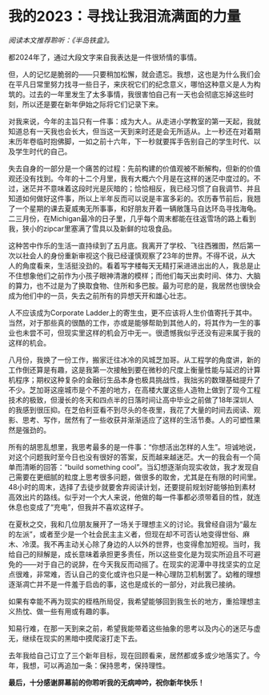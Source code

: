 # 我的2023：寻找让我泪流满面的力量

*阅读本文推荐聆听：《半岛铁盒》。*

都2024年了，通过大段文字来自我表达是一件很矫情的事情。

但，人的记忆是脆弱的——只要稍加松懈，就会遗忘。我想，这也是为什么我们会在平凡日常里努力找寻一些日子，来庆祝它们的纪念意义，哪怕这种意义是人为构筑的。过去的一年里发生了太多事情，我很害怕自己有一天也会彻底忘掉这些时刻，所以还是要在新年伊始之际将它们记录下来。

对我来说，今年的主旨只有一件事：成为大人。从走进小学教室的第一天起，我就知道总有一天我也会长大，但当这一天到来时还是会无所适从。上一秒还在对着期末历年卷临时抱佛脚，一如之前十六年，下一秒就要挥手告别自己的学生时代、以及学生时代的自己。

失去自身的一部分是一个痛苦的过程：先前构建的价值观被不断解构，但新的价值观还没有找到。今年的十二个月里，我有大概六个月是在这样的迷茫中度过的。不过，迷茫并不意味着这段时光是灰暗的；恰恰相反，我已经习惯了自我调节、并且知道如何做好这件事，所以上半年反而可以说是丰富多彩的。农历春节前后，我翘了一个星期的课去夏威夷无所事事，和好朋友开着一辆敞篷马自达环岛寻找海龟。二三月份，在Michigan最冷的日子里，几乎每个周末都能在往返雪场的路上看到我，狭小的zipcar里塞满了雪具以及新鲜的垃圾食品。

这种苦中作乐的生活一直持续到了五月底。我离开了学校、飞往西雅图，然后第一次以社会人的身份重新审视这个我已经谨慎观察了23年的世界。不得不说，从大人的角度看来，生活挺没劲的。看着写字楼每天无精打采进进出出的人，我总是止不住想象他们之前作为小孩子眼神清澈的模样；而他们每天出卖时间、体力、大脑的算力，也不过是为了换取食物、住所和多巴胺。最为可悲的是，我居然也很快会成为他们中的一员，失去之前所有的异想天开和雄心壮志。

人不应该成为Corporate Ladder上的寄生虫，更不应该将人生价值寄托于其中。当然，对于那些真的很酷的工作，亦或是能够帮助到其他人的，将其作为一生的事业也未尝不可，但现实里这样的机会万中无一。很遗憾我似乎还没有迎来属于我的这样的机会。

八月份，我换了一份工作，搬家迁往冰冷的风城芝加哥。从工程学的角度讲，新的工作倒还算是有趣，这是我第一次接触到要在微秒的尺度上衡量性能与延迟的计算机程序；期权这种复杂的金融衍生品本身也极具挑战性，我拙劣的数理基础提升了不少。芝加哥这座城市是个不差的地方，在高楼大厦这些人造物上做到了现今工程技术的极致，但漫长的冬天和四点半的日落时间让高中毕业之前做了18年深圳人的我感到很压抑。在芝伯利亚看不到尽头的冬夜里，我花了大量的时间去阅读、观影、思考、写作，居然有了一些收获并渐渐适应了这样的生活节奏。人的可塑性果然是强劲的。

所有的胡思乱想里，我思考最多的是一件事：“你想活出怎样的人生”。坦诚地说，对这个问题我时至今日也没有很好的答案，反而越来越迷茫。大一的我会有一个简单而清晰的回答：“build something cool”。当幻想逐渐向现实收敛，我才发现自己需要在更细腻的粒度上思考很多问题，做很多的取舍，尤其是在有限的时间里。48小时的周末，选择了去徒步就要舍弃阅读计划，还要提前规划好能够拍到素材高效出片的路线。似乎对一个大人来说，他做的每一件事都必须带着目的性，就连休息也变成了“充电”，但我并不喜欢这样子。

在夏秋之交，我和几位朋友展开了一场关于理想主义的讨论。我曾经自诩为“最左的左派”，或者至少是一个社会民主主义者，但现在却不可否认地变得世俗、麻木、冷漠。我不再主动关心除了身边的人以外的世界，也变得愈加短视。当时，我给自己的辩解是，成长意味着承担更多责任，所以这些变化是为现实所迫且不可避免的——对于自己的说辞，在今天我反而动摇了。在现实的泥潭中寻找坚实的立足点很难，非常难，否认自己的变化或许也只是一种心理防卫机制罢了。幼稚的理想逐渐凋亡并不是一件羞于启齿的事，这也是成长的一部分，对此我已接纳。

如果有幸能不再为现实的桎梏所局促，我希望能够回到我生长的地方，重拾理想主义热忱、做一些有用或有趣的事。

知易行难，在那一天到来之前，希望我能带着这些抽象的思考以及内心的迷茫与虚无，继续在现实的黑暗中摸爬滚打走下去。

去年我给自己订立了三个新年目标，现在回顾看来，居然都或多或少地落实了。今年，我想，可以再追加一条：保持思考，保持理性。

**最后，十分感谢屏幕前的你聆听我的无病呻吟，祝你新年快乐！**